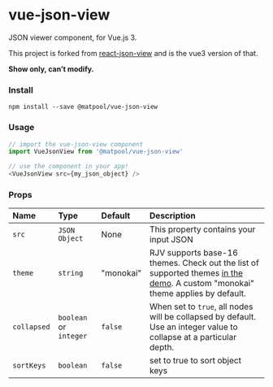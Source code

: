 # vue-json-view
JSON viewer component, for Vue.js 3.

This project is forked from [react-json-view](https://github.com/mac-s-g/react-json-view) and is the vue3 version of that.

**Show only, can’t modify.**


### Install

`npm install --save @matpool/vue-json-view`


### Usage
```js
// import the vue-json-view component
import VueJsonView from '@matpool/vue-json-view'

// use the component in your app!
<VueJsonView src={my_json_object} />
```

### Props
Name|Type|Default|Description
|:---|:---|:---|:---
`src`|`JSON Object`|None|This property contains your input JSON
`theme`|`string`|"monokai"|RJV supports base-16 themes.  Check out the list of supported themes [in the demo](https://mac-s-g.github.io/react-json-view/demo/dist/). A custom "monokai" theme applies by default.
`collapsed`|`boolean` or `integer`|`false`|When set to `true`, all nodes will be collapsed by default.  Use an integer value to collapse at a particular depth.
`sortKeys`|`boolean`|`false`|set to true to sort object keys